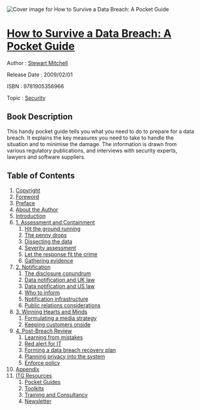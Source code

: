 ![Cover image for How to Survive a Data Breach: A Pocket Guide](https://imgdetail.ebookreading.net/cover/cover/security/EB9781905356966.jpg)

[How to Survive a Data Breach: A Pocket Guide](https://ebookreading.net/view/book/How+to+Survive+a+Data+Breach%3A+A+Pocket+Guide-EB9781905356966_1.html "How to Survive a Data Breach: A Pocket Guide")
====================================================================================================================

Author : [Stewart Mitchell](https://ebookreading.net/search/author/Stewart+Mitchell)

Release Date : 2009/02/01

ISBN : 9781905356966

Topic : [Security](https://ebookreading.net/search/category/security)

Book Description
-----------------

This handy pocket guide tells you what you need to do to prepare for a data breach. It explains the key measures you need to take to handle the situation and to minimise the damage. The information is drawn from various regulatory publications, and interviews with security experts, lawyers and software suppliers.
              
Table of Contents
-----------------

1. [Copyright](https://ebookreading.net/view/book/How+to+Survive+a+Data+Breach%3A+A+Pocket+Guide-EB9781905356966_1.html)
1. [Foreword](https://ebookreading.net/view/book/How+to+Survive+a+Data+Breach%3A+A+Pocket+Guide-EB9781905356966_2.html)
1. [Preface](https://ebookreading.net/view/book/How+to+Survive+a+Data+Breach%3A+A+Pocket+Guide-EB9781905356966_3.html)
1. [About the Author](https://ebookreading.net/view/book/How+to+Survive+a+Data+Breach%3A+A+Pocket+Guide-EB9781905356966_4.html)
1. [Introduction](https://ebookreading.net/view/book/How+to+Survive+a+Data+Breach%3A+A+Pocket+Guide-EB9781905356966_5.html)
1. [1. Assessment and Containment](https://ebookreading.net/view/book/How+to+Survive+a+Data+Breach%3A+A+Pocket+Guide-EB9781905356966_6.html)
    1. [Hit the ground running](https://ebookreading.net/view/book/How+to+Survive+a+Data+Breach%3A+A+Pocket+Guide-EB9781905356966_6.html#ch01lev1sec1)
    1. [The penny drops](https://ebookreading.net/view/book/How+to+Survive+a+Data+Breach%3A+A+Pocket+Guide-EB9781905356966_6.html#ch01lev1sec2)
    1. [Dissecting the data](https://ebookreading.net/view/book/How+to+Survive+a+Data+Breach%3A+A+Pocket+Guide-EB9781905356966_6.html#ch01lev1sec3)
    1. [Severity assessment](https://ebookreading.net/view/book/How+to+Survive+a+Data+Breach%3A+A+Pocket+Guide-EB9781905356966_6.html#ch01lev1sec4)
    1. [Let the response fit the crime](https://ebookreading.net/view/book/How+to+Survive+a+Data+Breach%3A+A+Pocket+Guide-EB9781905356966_6.html#ch01lev1sec5)
    1. [Gathering evidence](https://ebookreading.net/view/book/How+to+Survive+a+Data+Breach%3A+A+Pocket+Guide-EB9781905356966_6.html#ch01lev1sec6)
1. [2. Notification](https://ebookreading.net/view/book/How+to+Survive+a+Data+Breach%3A+A+Pocket+Guide-EB9781905356966_7.html)
    1. [The disclosure conundrum](https://ebookreading.net/view/book/How+to+Survive+a+Data+Breach%3A+A+Pocket+Guide-EB9781905356966_7.html#ch02lev1sec1)
    1. [Data notification and UK law](https://ebookreading.net/view/book/How+to+Survive+a+Data+Breach%3A+A+Pocket+Guide-EB9781905356966_7.html#ch02lev1sec2)
    1. [Data notification and US law](https://ebookreading.net/view/book/How+to+Survive+a+Data+Breach%3A+A+Pocket+Guide-EB9781905356966_7.html#ch02lev1sec3)
    1. [Who to inform](https://ebookreading.net/view/book/How+to+Survive+a+Data+Breach%3A+A+Pocket+Guide-EB9781905356966_7.html#ch02lev1sec4)
    1. [Notification infrastructure](https://ebookreading.net/view/book/How+to+Survive+a+Data+Breach%3A+A+Pocket+Guide-EB9781905356966_7.html#ch02lev1sec5)
    1. [Public relations considerations](https://ebookreading.net/view/book/How+to+Survive+a+Data+Breach%3A+A+Pocket+Guide-EB9781905356966_7.html#ch02lev1sec6)
1. [3. Winning Hearts and Minds](https://ebookreading.net/view/book/How+to+Survive+a+Data+Breach%3A+A+Pocket+Guide-EB9781905356966_8.html)
    1. [Formulating a media strategy](https://ebookreading.net/view/book/How+to+Survive+a+Data+Breach%3A+A+Pocket+Guide-EB9781905356966_8.html#ch03lev1sec1)
    1. [Keeping customers onside](https://ebookreading.net/view/book/How+to+Survive+a+Data+Breach%3A+A+Pocket+Guide-EB9781905356966_8.html#ch03lev1sec2)
1. [4. Post-Breach Review](https://ebookreading.net/view/book/How+to+Survive+a+Data+Breach%3A+A+Pocket+Guide-EB9781905356966_9.html)
    1. [Learning from mistakes](https://ebookreading.net/view/book/How+to+Survive+a+Data+Breach%3A+A+Pocket+Guide-EB9781905356966_9.html#ch04lev1sec1)
    1. [Red alert for IT](https://ebookreading.net/view/book/How+to+Survive+a+Data+Breach%3A+A+Pocket+Guide-EB9781905356966_9.html#ch04lev1sec2)
    1. [Forming a data breach recovery plan](https://ebookreading.net/view/book/How+to+Survive+a+Data+Breach%3A+A+Pocket+Guide-EB9781905356966_9.html#ch04lev1sec3)
    1. [Planning privacy into the system](https://ebookreading.net/view/book/How+to+Survive+a+Data+Breach%3A+A+Pocket+Guide-EB9781905356966_9.html#ch04lev1sec4)
    1. [Enforce policy](https://ebookreading.net/view/book/How+to+Survive+a+Data+Breach%3A+A+Pocket+Guide-EB9781905356966_9.html#ch04lev1sec5)
1. [Appendix](https://ebookreading.net/view/book/How+to+Survive+a+Data+Breach%3A+A+Pocket+Guide-EB9781905356966_10.html)
1. [ITG Resources](https://ebookreading.net/view/book/How+to+Survive+a+Data+Breach%3A+A+Pocket+Guide-EB9781905356966_11.html)
    1. [Pocket Guides](https://ebookreading.net/view/book/How+to+Survive+a+Data+Breach%3A+A+Pocket+Guide-EB9781905356966_11.html#app02lev1sec1)
    1. [Toolkits](https://ebookreading.net/view/book/How+to+Survive+a+Data+Breach%3A+A+Pocket+Guide-EB9781905356966_11.html#app02lev1sec2)
    1. [Training and Consultancy](https://ebookreading.net/view/book/How+to+Survive+a+Data+Breach%3A+A+Pocket+Guide-EB9781905356966_11.html#app02lev1sec3)
    1. [Newsletter](https://ebookreading.net/view/book/How+to+Survive+a+Data+Breach%3A+A+Pocket+Guide-EB9781905356966_11.html#app02lev1sec4)
